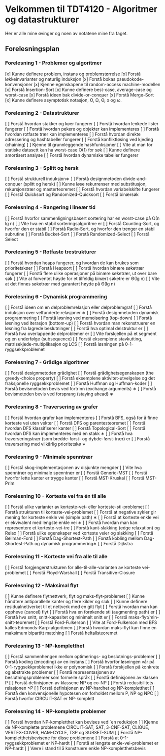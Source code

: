 # Velkommen til TDT4120 - Algoritmer og datastrukturer
Her er alle mine øvinger og noen av notatene mine fra faget.

## Forelesningsplan

### Forelesning 1 - Problemer og algoritmer
 [x] Kunne definere problem, instans og problemstørrelse
 [x] Forstå løkkeinvarianter og naturlig induksjon
 [x] Forstå bokas pseudokode-konvensjoner
 [x] Kjenne egenskapene til random-access machine-modellen
 [x] Forstå Insertion-Sort
 [x] Kunne definere best-case, average-case og worst-case
 [x] Forstå ideen bak divide-or-conquer
 [x] Forstå Merge-Sort
 [x] Kunne definere asymptotisk notasjon, O, Ω, Θ, o og ω.

### Forelesning 2 - Datastrukturer
 [ ] Forstå hvordan stakker og køer fungerer
 [ ] Forstå hvordan lenkede lister fungerer
 [ ] Forstå hvordan pekere og objekter kan implementeres
 [ ] Forstå hvordan rotfaste trær kan implementeres
 [ ] Forstå hvordan direkte adressering og hashtabeller fungerer
 [ ] Forstå konfliktløsing ved kjeding (chaining)
 [ ] Kjenne til grunnleggende hashfunksjoner
 [ ] Vite at man for statiske datasett kan ha worst-case O(1) for søk
 [ ] Kunne definere amortisert analyse
 [ ] Forstå hvordan dynamiske tabeller fungerer 

### Forelesning 3 - Splitt og hersk
 [ ] Forstå strukturell induksjon∗
 [ ] Forstå designmetoden divide-and-conquer (splitt og hersk)
 [ ] Kunne løse rekurrenser med substitusjon, rekursjonstrær og masterteoremet
 [ ] Forstå hvordan variabelskifte fungerer
 [ ] Forstå Quicksort og Randomized-Quicksort
 [ ] Forstå binærsøk

### Forelesning 4 - Rangering i lineær tid
 [ ] Forstå hvorfor sammenligningsbasert sortering har en worst-case på Ω(n lg n)
 [ ] Vite hva en stabil sorteringsalgoritme er
 [ ] Forstå Counting-Sort, og hvorfor den er stabil
 [ ] Forstå Radix-Sort, og hvorfor den trenger en stabil subrutine
 [ ] Forstå Bucket-Sort
 [ ] Forstå Randomized-Select
 [ ] Forstå Select

### Forelesning 5 - Rotfaste trestrukturer
 [ ] Forstå hvordan heaps fungerer, og hvordan de kan brukes som prioritetskøer
 [ ] Forstå Heapsort
 [ ] Forstå hvordan binære søketrær fungerer
 [ ] Forstå flere ulike operasjoner på binære søketrær, ut over bare søk
 [ ] Vite at forventet høyde for et tilfeldig binært søketre er Θ(lg n)
 [ ] Vite at det finnes søketrær med garantert høyde på Θ(lg n) 

### Forelesning 6 - Dynamisk programmering
 [ ] Forstå ideen om en delproblemrelasjon eller delproblemgraf
 [ ] Forstå induksjon over velfunderte relasjoner ∗
 [ ] Forstå designmetoden dynamisk programmering
 [ ] Forstå løsning ved memoisering (top-down)
 [ ] Forstå løsning ved iterasjon (bottom-up)
 [ ] Forstå hvordan man rekonstruerer en løsning fra lagrede beslutninger
 [ ] Forstå hva optimal delstruktur er
 [ ] Forstå hva overlappende delproblemer er
 [ ] Vite forskjellen på et segment og en underfølge (subsequence)
 [ ] Forstå eksemplene stavkutting, matrisekjede-multiplikasjon og LCS
 [ ] Forstå løsningen på 0-1-ryggsekkproblemet

### Forelesning 7 - Grådige algoritmer
 [ ] Forstå designmetoden grådighet
 [ ] Forstå grådighetsegenskapen (the greedy-choice property)
 [ ] Forstå eksemplene aktivitet-utvelgelse og det fraksjonelle ryggsekkproblemet
 [ ] Forstå Huffman og Huffman-koder
 [ ] Forstå bevismetoden bevis ved fortrinn (exchange arguments) ∗
 [ ] Forstå bevismetoden bevis ved forsprang (staying ahead) ∗

### Forelesning 8 - Traversering av grafer
 [ ] Forstå hvordan grafer kan implementeres
 [ ] Forstå BFS, også for å finne korteste vei uten vekter
 [ ] Forstå DFS og parentesteoremet
 [ ] Forstå hvordan DFS klassifiserer kanter
 [ ] Forstå Topological-Sort
 [ ] Forstå hvordan DFS kan implementeres med en stakk ∗
 [ ] Forstå hva traverseringstrær (som bredde-først- og dybde-først-trær) er
 [ ] Forstå traversering med vilkårlig prioritetskø ∗ 

### Forelesning 9 - Minimale spenntrær
 [ ] Forstå skog-implementasjonen av disjunkte mengder
 [ ] Vite hva spenntrær og minimale spenntrær er
 [ ] Forstå Generic-MST
 [ ] Forstå hvorfor lette kanter er trygge kanter
 [ ] Forstå MST-Kruskal
 [ ] Forstå MST-Prim 

### Forelesning 10 - Korteste vei fra én til alle
 [ ] Forstå ulike varianter av korteste-vei- eller korteste-sti-problemet
 [ ] Forstå strukturen til korteste-vei-problemet
 [ ] Forstå at negative sykler gir mening for korteste enkle vei (simple path) ∗
 [ ] Forstå at korteste enkle vei er ekvivalent med lengste enkle vei ∗
 [ ] Forstå hvordan man kan representere et korteste-vei-tre
 [ ] Forstå kant-slakking (edge relaxation) og Relax
 [ ] Forstå ulike egenskaper ved korteste veier og slakking
 [ ] Forstå Bellman-Ford
 [ ] Forstå Dag-Shortest-Path
 [ ] Forstå kobling mellom Dag-Shortest-Path og dynamisk programmering∗
 [ ] Forstå Dijkstra 

### Forelesning 11 - Korteste vei fra alle til alle
 [ ] Forstå forgjengerstrukturen for alle-til-alle-varianten av korteste vei-problemet
 [ ] Forstå Floyd-Warshall
 [ ] Forstå Transitive-Closure

### Forelesning 12 - Maksimal flyt
 [ ] Kunne definere flytnettverk, flyt og maks-flyt-problemet
 [ ] Kunne håndtere antiparallelle kanter og flere kilder og sluk
 [ ] Kunne definere residualnettverket til et nettverk med en gitt flyt
 [ ] Forstå hvordan man kan oppheve (cancel) flyt
 [ ] Forstå hva en forøkende sti (augmenting path) er
 [ ] Forstå hva snitt, snitt-kapasitet og minimalt snitt er
 [ ] Forstå maks-flyt/min-snitt-teoremet
 [ ] Forstå Ford-Fulkerson
 [ ] Vite at Ford-Fulkerson med BFS kalles Edmonds-Karp-algoritmen
 [ ] Forstå hvordan maks-flyt kan finne en maksimum bipartitt matching
 [ ] Forstå heltallsteoremet

### Forelesning 13 - NP-kompletthet
 [ ] Forstå sammenhengen mellom optimerings- og beslutnings-problemer
 [ ] Forstå koding (encoding) av en instans
 [ ] Forstå hvorfor løsningen vår på 0-1-ryggsekkproblemet ikke er polynomisk
 [ ] Forstå forskjellen på konkrete og abstrakte problemer
 [ ] Forstå representasjonen av beslutningsproblemer som formelle språk
 [ ] Forstå definisjonen av klassen P
 [ ] Forstå definisjonen av klassene NP og co-NP
 [ ] Forstå redusibilitets-relasjonen ≤P
 [ ] Forstå definisjonen av NP-hardhet og NP-kompletthet
 [ ] Forstå den konvensjonelle hypotesen om forholdet mellom P, NP og NPC
 [ ] Forstå hvorfor CIRCUIT-SAT er NP-komplett 

### Forelesning 14 - NP-komplette problemer
 [ ] Forstå hvordan NP-kompletthet kan bevises ved ´en reduksjon
 [ ] Kjenne de NP-komplette problemene CIRCUIT-SAT, SAT, 3-CNF-SAT, CLIQUE, VERTEX-COVER, HAM-CYCLE, TSP og SUBSET-SUM
 [ ] Forstå NP-kompletthetsbevisene for disse problemene
 [ ] Forstå at 0-1-ryggsekkproblemet er NP-hardt
 [ ] Forstå at lengste enkle-vei-problemet er NP-hardt
 [ ] Være i stand til å konstruere enkle NP-kompletthetsbevis 
